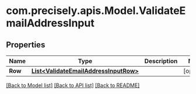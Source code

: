 # com.precisely.apis.Model.ValidateEmailAddressInput
## Properties

Name | Type | Description | Notes
------------ | ------------- | ------------- | -------------
**Row** | [**List&lt;ValidateEmailAddressInputRow&gt;**](ValidateEmailAddressInputRow.md) |  | [optional] 

[[Back to Model list]](../README.md#documentation-for-models) [[Back to API list]](../README.md#documentation-for-api-endpoints) [[Back to README]](../README.md)

